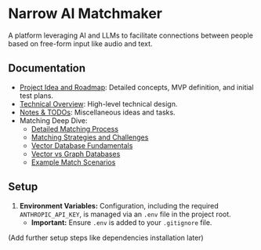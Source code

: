 # Narrow AI Matchmaker

A platform leveraging AI and LLMs to facilitate connections between people based on free-form input like audio and text.

## Documentation

*   [Project Idea and Roadmap](idea.md): Detailed concepts, MVP definition, and initial test plans.
*   [Technical Overview](technical_overview.md): High-level technical design.
*   [Notes & TODOs](NOTES.md): Miscellaneous ideas and tasks.
*   Matching Deep Dive:
    *   [Detailed Matching Process](matching/detailed_matching_process.md)
    *   [Matching Strategies and Challenges](matching/matching_strategies_and_challenges.md)
    *   [Vector Database Fundamentals](matching/vector_database_fundamentals.md)
    *   [Vector vs Graph Databases](matching/vector_vs_graph_databases.md)
    *   [Example Match Scenarios](matching/example_match_scenarios.md)

## Setup

1.  **Environment Variables:** Configuration, including the required `ANTHROPIC_API_KEY`, is managed via an `.env` file in the project root. 
    *   **Important:** Ensure `.env` is added to your `.gitignore` file.

(Add further setup steps like dependencies installation later)